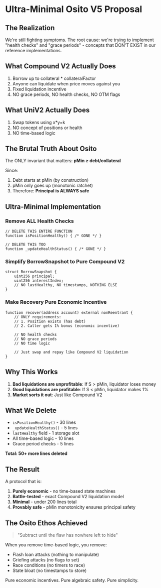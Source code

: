 # Ultra-Minimal Osito V5 Proposal

## The Realization
We're still fighting symptoms. The root cause: we're trying to implement "health checks" and "grace periods" - concepts that DON'T EXIST in our reference implementations.

## What Compound V2 Actually Does
1. Borrow up to collateral * collateralFactor
2. Anyone can liquidate when price moves against you
3. Fixed liquidation incentive
4. NO grace periods, NO health checks, NO OTM flags

## What UniV2 Actually Does  
1. Swap tokens using x*y=k
2. NO concept of positions or health
3. NO time-based logic

## The Brutal Truth About Osito

The ONLY invariant that matters: **pMin ≥ debt/collateral**

Since:
1. Debt starts at pMin (by construction)
2. pMin only goes up (monotonic ratchet)
3. Therefore: **Principal is ALWAYS safe**

## Ultra-Minimal Implementation

### Remove ALL Health Checks
```solidity
// DELETE THIS ENTIRE FUNCTION
function isPositionHealthy() { /* GONE */ }

// DELETE THIS TOO
function _updateHealthStatus() { /* GONE */ }
```

### Simplify BorrowSnapshot to Pure Compound V2
```solidity
struct BorrowSnapshot {
    uint256 principal;
    uint256 interestIndex;
    // NO lastHealthy, NO timestamps, NOTHING ELSE
}
```

### Make Recovery Pure Economic Incentive
```solidity
function recover(address account) external nonReentrant {
    // ONLY requirements:
    // 1. Position exists (has debt)
    // 2. Caller gets 1% bonus (economic incentive)
    
    // NO health checks
    // NO grace periods  
    // NO time logic
    
    // Just swap and repay like Compound V2 liquidation
}
```

## Why This Works

1. **Bad liquidations are unprofitable**: If S > pMin, liquidator loses money
2. **Good liquidations are profitable**: If S < pMin, liquidator makes 1%
3. **Market sorts it out**: Just like Compound V2

## What We Delete

- `isPositionHealthy()` - 30 lines
- `_updateHealthStatus()` - 5 lines  
- `lastHealthy` field - 1 storage slot
- All time-based logic - 10 lines
- Grace period checks - 5 lines

**Total: 50+ more lines deleted**

## The Result

A protocol that is:
1. **Purely economic** - no time-based state machines
2. **Battle-tested** - exact Compound V2 liquidation model
3. **Minimal** - under 200 lines total
4. **Provably safe** - pMin monotonicity ensures principal safety

## The Osito Ethos Achieved

> "Subtract until the flaw has nowhere left to hide"

When you remove time-based logic, you remove:
- Flash loan attacks (nothing to manipulate)
- Griefing attacks (no flags to set)
- Race conditions (no timers to race)
- State bloat (no timestamps to store)

Pure economic incentives. Pure algebraic safety. Pure simplicity.
